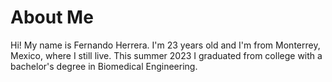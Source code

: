 # About Me
Hi! My name is Fernando Herrera. I'm 23 years old and I'm from Monterrey, Mexico, where I still live. This summer 2023 I graduated from college with a bachelor's degree in Biomedical Engineering.
